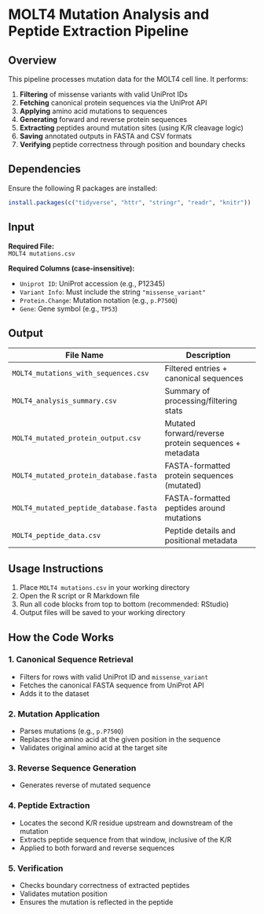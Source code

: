 
# MOLT4 Mutation Analysis and Peptide Extraction Pipeline

## Overview

This pipeline processes mutation data for the MOLT4 cell line. It performs:

1. **Filtering** of missense variants with valid UniProt IDs  
2. **Fetching** canonical protein sequences via the UniProt API  
3. **Applying** amino acid mutations to sequences 
4. **Generating** forward and reverse protein sequences  
5. **Extracting** peptides around mutation sites (using K/R cleavage logic)  
6. **Saving** annotated outputs in FASTA and CSV formats  
7. **Verifying** peptide correctness through position and boundary checks

## Dependencies

Ensure the following R packages are installed:

```r
install.packages(c("tidyverse", "httr", "stringr", "readr", "knitr"))
```

## Input

**Required File:**  
`MOLT4 mutations.csv`

**Required Columns (case-insensitive):**
- `Uniprot ID`: UniProt accession (e.g., P12345)
- `Variant Info`: Must include the string `"missense_variant"`
- `Protein.Change`: Mutation notation (e.g., `p.P750Q`)
- `Gene`: Gene symbol (e.g., `TP53`)


## Output

| File Name                                | Description |
|------------------------------------------|-------------|
| `MOLT4_mutations_with_sequences.csv`     | Filtered entries + canonical sequences |
| `MOLT4_analysis_summary.csv`             | Summary of processing/filtering stats |
| `MOLT4_mutated_protein_output.csv`       | Mutated forward/reverse protein sequences + metadata |
| `MOLT4_mutated_protein_database.fasta`   | FASTA-formatted protein sequences (mutated) |
| `MOLT4_mutated_peptide_database.fasta`   | FASTA-formatted peptides around mutations |
| `MOLT4_peptide_data.csv`                 | Peptide details and positional metadata |


## Usage Instructions

1. Place `MOLT4 mutations.csv` in your working directory
2. Open the R script or R Markdown file
3. Run all code blocks from top to bottom (recommended: RStudio)
4. Output files will be saved to your working directory

## How the Code Works

### 1. Canonical Sequence Retrieval

- Filters for rows with valid UniProt ID and `missense_variant`
- Fetches the canonical FASTA sequence from UniProt API
- Adds it to the dataset

### 2. Mutation Application

- Parses mutations (e.g., `p.P750Q`)
- Replaces the amino acid at the given position in the sequence
- Validates original amino acid at the target site

### 3. Reverse Sequence Generation

- Generates reverse of mutated sequence

### 4. Peptide Extraction

- Locates the second K/R residue upstream and downstream of the mutation
- Extracts peptide sequence from that window, inclusive of the K/R
- Applied to both forward and reverse sequences

### 5. Verification

- Checks boundary correctness of extracted peptides
- Validates mutation position
- Ensures the mutation is reflected in the peptide












